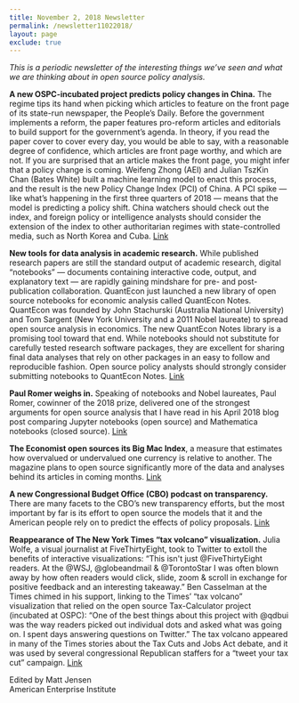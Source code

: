 ```yaml
---
title: November 2, 2018 Newsletter
permalink: /newsletter11022018/
layout: page
exclude: true
---
```


*This is a periodic newsletter of the interesting things we’ve seen and what we are thinking about in open source policy analysis.*

**A new OSPC-incubated project predicts policy changes in China.** The regime tips its hand when picking which articles to feature on the front page of its state-run newspaper, the People’s Daily. Before the government implements a reform, the paper features pro-reform articles and editorials to build support for the government’s agenda. In theory, if you read the paper cover to cover every day, you would be able to say, with a reasonable degree of confidence, which articles are front page worthy, and which are not. If you are surprised that an article makes the front page, you might infer that a policy change is coming. Weifeng Zhong (AEI) and Julian TszKin Chan (Bates White) built a machine learning model to enact this process, and the result is the new Policy Change Index (PCI) of China. A PCI spike — like what’s happening in the first three quarters of 2018 — means that the model is predicting a policy shift. China watchers should check out the index, and foreign policy or intelligence analysts should consider the extension of the index to other authoritarian regimes with state-controlled media, such as North Korea and Cuba. [Link](http://www.policychangeindex.com/)

**New tools for data analysis in academic research.** While published research papers are still the standard output of academic research, digital “notebooks” — documents containing interactive code, output, and explanatory text — are rapidly gaining mindshare for pre- and post- publication collaboration. QuantEcon just launched a new library of open source notebooks for economic analysis called QuantEcon Notes. QuantEcon was founded by John Stachurski (Australia National University) and Tom Sargent (New York University and a 2011 Nobel laureate) to spread open source analysis in economics. The new QuantEcon Notes library is a promising tool toward that end. While notebooks should not substitute for carefully tested research software packages, they are excellent for sharing final data analyses that rely on other packages in an easy to follow and reproducible fashion. Open source policy analysts should strongly consider submitting notebooks to QuantEcon Notes. [Link](http://notes.quantecon.org/)

**Paul Romer weighs in.** Speaking of notebooks and Nobel laureates, Paul Romer, cowinner of the 2018 prize, delivered one of the strongest arguments for open source analysis that I have read in his April 2018 blog post comparing Jupyter notebooks (open source) and Mathematica notebooks (closed source). [Link](https://paulromer.net/jupyter-mathematica-and-the-future-of-the-research-paper/)

**The Economist open sources its Big Mac Index**, a measure that estimates how overvalued or undervalued one currency is relative to another. The magazine plans to open source significantly more of the data and analyses behind its articles in coming months. [Link](https://medium.economist.com/peeling-back-the-curtain-487bd3be0c47)

**A new Congressional Budget Office (CBO) podcast on transparency.** There are many facets to the CBO’s new transparency efforts, but the most important by far is its effort to open source the models that it and the American people rely on to predict the effects of policy proposals. [Link](https://www.cbo.gov/podcasts/54529)

**Reappearance of The New York Times “tax volcano” visualization.** Julia Wolfe, a visual journalist at FiveThirtyEight, took to Twitter to extoll the benefits of interactive visualizations: “This isn't just @FiveThirtyEight readers. At the @WSJ, @globeandmail & @TorontoStar I was often blown away by how often readers would click, slide, zoom & scroll in exchange for positive feedback and an interesting takeaway.” Ben Casselman at the Times chimed in his support, linking to the Times’ “tax volcano” visualization that relied on the open source Tax-Calculator project (incubated at OSPC): “One of the best things about this project with @qdbui was the way readers picked out individual dots and asked what was going on. I spent days answering questions on Twitter.” The tax volcano appeared in many of the Times stories about the Tax Cuts and Jobs Act debate, and it was used by several congressional Republican staffers for a “tweet your tax cut” campaign. [Link](https://twitter.com/bencasselman/status/1053290307884929024)

Edited by Matt Jensen
<br>
American Enterprise Institute 

<br>

<script style="margin-left:-50px" src="//hello.aei.org/js/forms2/js/forms2.min.js"></script>
<form style="margin-left:-50px" id="mktoForm_1256"></form>
<script style="margin-left:-50px" >MktoForms2.loadForm("//app-sj19.marketo.com", "475-PBQ-971", 1256);</script>